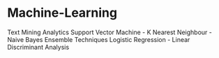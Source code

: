 # Machine-Learning
Text Mining Analytics Support Vector Machine - K Nearest Neighbour - Naive Bayes Ensemble Techniques Logistic Regression - Linear Discriminant Analysis
